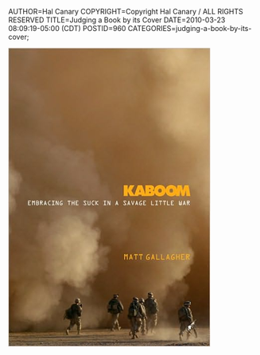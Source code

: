 AUTHOR=Hal Canary
COPYRIGHT=Copyright Hal Canary / ALL RIGHTS RESERVED
TITLE=Judging a Book by its Cover
DATE=2010-03-23 08:09:19-05:00 (CDT)
POSTID=960
CATEGORIES=judging-a-book-by-its-cover;

[![_Kaboom: Embracing The Suck In A Savage Little War_ by Matthew Gallagher (0306818809).  The subtitle is excellent.](/images/524843ea154bbffaee5d12c0b74d1eccde24d29b.jpg "_Kaboom: Embracing The Suck In A Savage Little War_ by Matthew Gallagher (0306818809).  The subtitle is excellent.")](/isbn/?0306818809/Kaboom)

